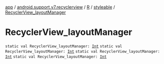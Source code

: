 [app](../../../index.md) / [android.support.v7.recyclerview](../../index.md) / [R](../index.md) / [styleable](index.md) / [RecyclerView_layoutManager](.)

# RecyclerView_layoutManager

`static val RecyclerView_layoutManager: `[`Int`](https://kotlinlang.org/api/latest/jvm/stdlib/kotlin/-int/index.html)
`static val RecyclerView_layoutManager: `[`Int`](https://kotlinlang.org/api/latest/jvm/stdlib/kotlin/-int/index.html)
`static val RecyclerView_layoutManager: `[`Int`](https://kotlinlang.org/api/latest/jvm/stdlib/kotlin/-int/index.html)
`static val RecyclerView_layoutManager: `[`Int`](https://kotlinlang.org/api/latest/jvm/stdlib/kotlin/-int/index.html)